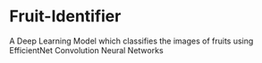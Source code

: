 # Fruit-Identifier
A Deep Learning Model which classifies the images of fruits using EfficientNet Convolution Neural Networks
